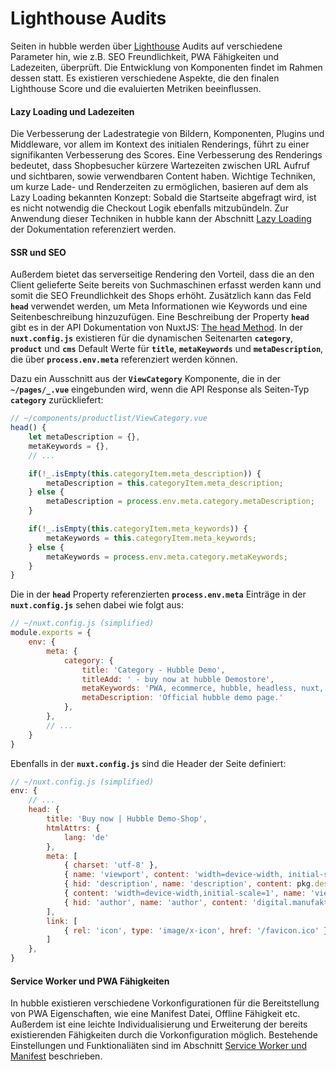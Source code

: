 # Lighthouse Audits

Seiten in hubble werden über [Lighthouse](https://github.com/GoogleChrome/lighthouse) Audits auf
verschiedene Parameter hin, wie z.B. SEO Freundlichkeit, PWA Fähigkeiten und Ladezeiten, überprüft.
Die Entwicklung von Komponenten findet im Rahmen dessen statt.
Es existieren verschiedene Aspekte, die den finalen Lighthouse Score und die evaluierten Metriken beeinflussen.


#### Lazy Loading und Ladezeiten
Die Verbesserung der Ladestrategie von Bildern, Komponenten, Plugins und Middleware, vor allem im
Kontext des initialen Renderings, führt zu einer signifikanten Verbesserung des Scores.
Eine Verbesserung des Renderings bedeutet, dass Shopbesucher kürzere Wartezeiten zwischen URL Aufruf und 
sichtbaren, sowie verwendbaren Content haben.
Wichtige Techniken, um kurze Lade- und Renderzeiten zu ermöglichen, basieren auf dem 
als Lazy Loading bekannten Konzept:
Sobald die Startseite abgefragt wird, ist es nicht notwendig die Checkout Logik ebenfalls mitzubündeln.
Zur Anwendung dieser Techniken in hubble kann der Abschnitt [Lazy Loading](../architectureanddataflow/lazyloading.md)
der Dokumentation referenziert werden.


#### SSR und SEO
Außerdem bietet das serverseitige Rendering den Vorteil, dass die an den Client gelieferte Seite bereits von
Suchmaschinen erfasst werden kann und somit die SEO Freundlichkeit des Shops erhöht.
Zusätzlich kann das Feld __`head`__ verwendet werden, um Meta Informationen wie Keywords und eine Seitenbeschreibung
hinzuzufügen. Eine Beschreibung der Property __`head`__ gibt es in der API Dokumentation von NuxtJS: 
[The head Method](https://nuxtjs.org/api/pages-head). 
In der __`nuxt.config.js`__ existieren für die dynamischen Seitenarten
__`category`__, __`product`__ und __`cms`__ Default Werte für __`title`__, __`metaKeywords`__ und __`metaDescription`__,
die über __`process.env.meta`__ referenziert werden können.

Dazu ein Ausschnitt aus der __`ViewCategory`__ Komponente, die in der __`~/pages/_.vue`__ eingebunden wird, wenn die
API Response als Seiten-Typ __`category`__ zurückliefert:

``` js
// ~/components/productlist/ViewCategory.vue
head() {
    let metaDescription = {},
    metaKeywords = {},
    // ...

    if(!_.isEmpty(this.categoryItem.meta_description)) {
        metaDescription = this.categoryItem.meta_description;
    } else {
        metaDescription = process.env.meta.category.metaDescription;
    }

    if(!_.isEmpty(this.categoryItem.meta_keywords)) {
        metaKeywords = this.categoryItem.meta_keywords;
    } else {
        metaKeywords = process.env.meta.category.metaKeywords;
    }
}
```

Die in der __`head`__ Property referenzierten __`process.env.meta`__ Einträge
in der __`nuxt.config.js`__ sehen dabei wie folgt aus:
``` js
// ~/nuxt.config.js (simplified)
module.exports = {
    env: {
        meta: {
            category: {
                title: 'Category - Hubble Demo',
                titleAdd: ' - buy now at hubble Demostore',
                metaKeywords: 'PWA, ecommerce, hubble, headless, nuxt, vue, responsive, progressive',
                metaDescription: 'Official hubble demo page.'
            },
        },
        // ...
    }
}
```

Ebenfalls in der __`nuxt.config.js`__ sind die Header der Seite definiert:
``` js
// ~/nuxt.config.js (simplified)
env: {
    // ...
    head: {
        title: 'Buy now | Hubble Demo-Shop',
        htmlAttrs: {
            lang: 'de'
        },
        meta: [
            { charset: 'utf-8' },
            { name: 'viewport', content: 'width=device-width, initial-scale=1' },
            { hid: 'description', name: 'description', content: pkg.description },
            { content: 'width=device-width,initial-scale=1', name: 'viewport' },
            { hid: 'author', name: 'author', content: 'digital.manufaktur GmbH' }
        ],
        link: [
            { rel: 'icon', type: 'image/x-icon', href: '/favicon.ico' }
        ]
    },
}
```


#### Service Worker und PWA Fähigkeiten

In hubble existieren verschiedene Vorkonfigurationen für die Bereitstellung von PWA Eigenschaften, wie
eine Manifest Datei, Offline Fähigkeit etc. Außerdem ist eine leichte Individualisierung und
Erweiterung der bereits existierenden Fähigkeiten durch die Vorkonfiguration möglich. 
Bestehende Einstellungen und Funktionaliäten sind im Abschnitt
[Service Worker und Manifest](../architectureanddataflow/serviceworkerandmanifesg.md) beschrieben.